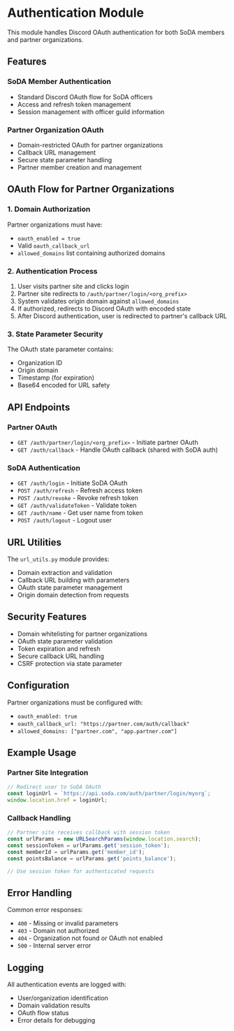 # Authentication Module

This module handles Discord OAuth authentication for both SoDA members and partner organizations.

## Features

### SoDA Member Authentication
- Standard Discord OAuth flow for SoDA officers
- Access and refresh token management
- Session management with officer guild information

### Partner Organization OAuth
- Domain-restricted OAuth for partner organizations
- Callback URL management
- Secure state parameter handling
- Partner member creation and management

## OAuth Flow for Partner Organizations

### 1. Domain Authorization
Partner organizations must have:
- `oauth_enabled = true`
- Valid `oauth_callback_url`
- `allowed_domains` list containing authorized domains

### 2. Authentication Process
1. User visits partner site and clicks login
2. Partner site redirects to `/auth/partner/login/<org_prefix>`
3. System validates origin domain against `allowed_domains`
4. If authorized, redirects to Discord OAuth with encoded state
5. After Discord authentication, user is redirected to partner's callback URL

### 3. State Parameter Security
The OAuth state parameter contains:
- Organization ID
- Origin domain
- Timestamp (for expiration)
- Base64 encoded for URL safety

## API Endpoints

### Partner OAuth
- `GET /auth/partner/login/<org_prefix>` - Initiate partner OAuth
- `GET /auth/callback` - Handle OAuth callback (shared with SoDA auth)

### SoDA Authentication
- `GET /auth/login` - Initiate SoDA OAuth
- `POST /auth/refresh` - Refresh access token
- `POST /auth/revoke` - Revoke refresh token
- `GET /auth/validateToken` - Validate token
- `GET /auth/name` - Get user name from token
- `POST /auth/logout` - Logout user

## URL Utilities

The `url_utils.py` module provides:

- Domain extraction and validation
- Callback URL building with parameters
- OAuth state parameter management
- Origin domain detection from requests

## Security Features

- Domain whitelisting for partner organizations
- OAuth state parameter validation
- Token expiration and refresh
- Secure callback URL handling
- CSRF protection via state parameter

## Configuration

Partner organizations must be configured with:
- `oauth_enabled: true`
- `oauth_callback_url: "https://partner.com/auth/callback"`
- `allowed_domains: ["partner.com", "app.partner.com"]`

## Example Usage

### Partner Site Integration
```javascript
// Redirect user to SoDA OAuth
const loginUrl = `https://api.soda.com/auth/partner/login/myorg`;
window.location.href = loginUrl;
```

### Callback Handling
```javascript
// Partner site receives callback with session token
const urlParams = new URLSearchParams(window.location.search);
const sessionToken = urlParams.get('session_token');
const memberId = urlParams.get('member_id');
const pointsBalance = urlParams.get('points_balance');

// Use session token for authenticated requests
```

## Error Handling

Common error responses:
- `400` - Missing or invalid parameters
- `403` - Domain not authorized
- `404` - Organization not found or OAuth not enabled
- `500` - Internal server error

## Logging

All authentication events are logged with:
- User/organization identification
- Domain validation results
- OAuth flow status
- Error details for debugging 